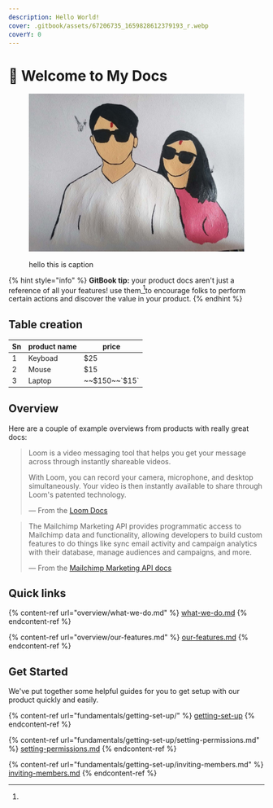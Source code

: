 ```yaml
---
description: Hello World!
cover: .gitbook/assets/67206735_1659828612379193_r.webp
coverY: 0
---
```


# 👋 Welcome to My Docs

<figure><img src=".gitbook/assets/viber_image_2021-06-30_17-15-42.jpg" alt="" width="563"><figcaption><p>hello this is caption</p></figcaption></figure>

{% hint style="info" %}
**GitBook tip:** your product docs aren't just a reference of all your features! use them[ ](#user-content-fn-1)[^1]to encourage folks to perform certain actions and discover the value in your product.
{% endhint %}

## Table creation

| Sn | product name | price         |
| -- | ------------ | ------------- |
| 1  | Keyboad      | $25           |
| 2  | Mouse        | $15           |
| 3  | Laptop       | ~~$150~~`$15` |

## Overview

Here are a couple of example overviews from products with really great docs:

> Loom is a video messaging tool that helps you get your message across through instantly shareable videos.
>
> With Loom, you can record your camera, microphone, and desktop simultaneously. Your video is then instantly available to share through Loom's patented technology.
>
> — From the [Loom Docs](https://support.loom.com/hc/en-us/articles/360002158057-What-is-Loom-)

> The Mailchimp Marketing API provides programmatic access to Mailchimp data and functionality, allowing developers to build custom features to do things like sync email activity and campaign analytics with their database, manage audiences and campaigns, and more.
>
> — From the [Mailchimp Marketing API docs](https://mailchimp.com/developer/marketing/docs/fundamentals/)

## Quick links

{% content-ref url="overview/what-we-do.md" %}
[what-we-do.md](overview/what-we-do.md)
{% endcontent-ref %}

{% content-ref url="overview/our-features.md" %}
[our-features.md](overview/our-features.md)
{% endcontent-ref %}

## Get Started

We've put together some helpful guides for you to get setup with our product quickly and easily.

{% content-ref url="fundamentals/getting-set-up/" %}
[getting-set-up](fundamentals/getting-set-up/)
{% endcontent-ref %}

{% content-ref url="fundamentals/getting-set-up/setting-permissions.md" %}
[setting-permissions.md](fundamentals/getting-set-up/setting-permissions.md)
{% endcontent-ref %}

{% content-ref url="fundamentals/getting-set-up/inviting-members.md" %}
[inviting-members.md](fundamentals/getting-set-up/inviting-members.md)
{% endcontent-ref %}

[^1]: 
